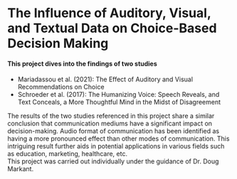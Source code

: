 <h1>The Influence of Auditory, Visual, and Textual Data on Choice-Based Decision Making</h1>
<h4>This project dives into the findings of two studies</h4>
<ul>
  <li>Mariadassou et al. (2021): The Effect of Auditory and Visual Recommendations on Choice</li>
  <li>Schroeder et al. (2017): The Humanizing Voice: Speech Reveals, and Text Conceals, a More Thoughtful Mind in the Midst of Disagreement</li>
</ul>

The results of the two studies referenced in this project share a similar conclusion that communication mediums have a significant impact on decision-making. Audio format of communication has been identified as having a more pronounced effect than other modes of communication. This intriguing result further aids in potential applications in various fields such as education, marketing, healthcare, etc.
<br> This project was carried out individually under the guidance of Dr. Doug Markant. 

